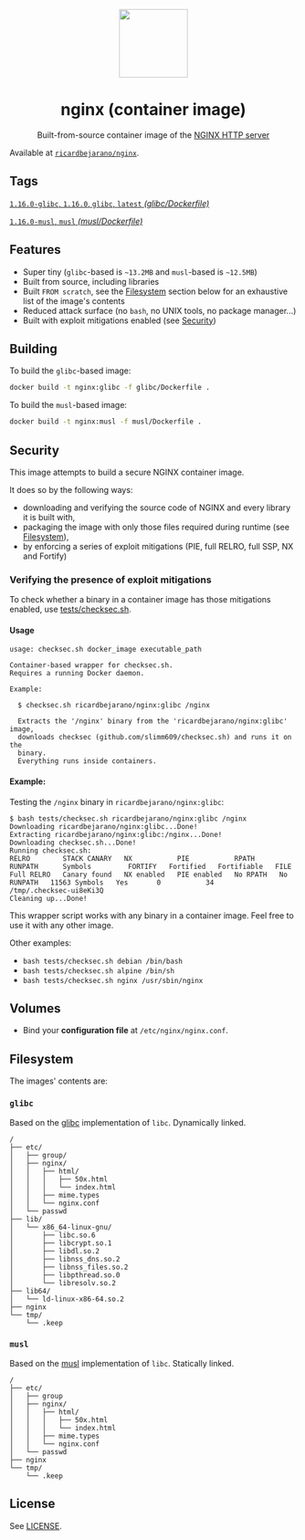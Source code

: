 <p align=center><img src=https://emojipedia-us.s3.dualstack.us-west-1.amazonaws.com/thumbs/320/apple/155/gear_2699.png width=120px></p>
<h1 align=center>nginx (container image)</h1>
<p align=center>Built-from-source container image of the <a href=https://nginx.org/>NGINX HTTP server</a></p>

Available at [`ricardbejarano/nginx`](https://hub.docker.com/r/ricardbejarano/nginx).


## Tags

[`1.16.0-glibc`, `1.16.0`, `glibc`, `latest` *(glibc/Dockerfile)*](https://github.com/ricardbejarano/nginx/blob/master/glibc/Dockerfile)

[`1.16.0-musl`, `musl` *(musl/Dockerfile)*](https://github.com/ricardbejarano/nginx/blob/master/musl/Dockerfile)


## Features

* Super tiny (`glibc`-based is `~13.2MB` and `musl`-based is `~12.5MB`)
* Built from source, including libraries
* Built `FROM scratch`, see the [Filesystem](#Filesystem) section below for an exhaustive list of the image's contents
* Reduced attack surface (no `bash`, no UNIX tools, no package manager...)
* Built with exploit mitigations enabled (see [Security](#Security))


## Building

To build the `glibc`-based image:

```bash
docker build -t nginx:glibc -f glibc/Dockerfile .
```

To build the `musl`-based image:

```bash
docker build -t nginx:musl -f musl/Dockerfile .
```


## Security

This image attempts to build a secure NGINX container image.

It does so by the following ways:

- downloading and verifying the source code of NGINX and every library it is built with,
- packaging the image with only those files required during runtime (see [Filesystem](#Filesystem)),
- by enforcing a series of exploit mitigations (PIE, full RELRO, full SSP, NX and Fortify)

### Verifying the presence of exploit mitigations

To check whether a binary in a container image has those mitigations enabled, use [tests/checksec.sh](https://github.com/ricardbejarano/nginx/blob/master/tests/checksec.sh).

#### Usage

```
usage: checksec.sh docker_image executable_path

Container-based wrapper for checksec.sh.
Requires a running Docker daemon.

Example:

  $ checksec.sh ricardbejarano/nginx:glibc /nginx

  Extracts the '/nginx' binary from the 'ricardbejarano/nginx:glibc' image,
  downloads checksec (github.com/slimm609/checksec.sh) and runs it on the
  binary.
  Everything runs inside containers.
```

#### Example:

Testing the `/nginx` binary in `ricardbejarano/nginx:glibc`:

```
$ bash tests/checksec.sh ricardbejarano/nginx:glibc /nginx
Downloading ricardbejarano/nginx:glibc...Done!
Extracting ricardbejarano/nginx:glibc:/nginx...Done!
Downloading checksec.sh...Done!
Running checksec.sh:
RELRO        STACK CANARY   NX           PIE           RPATH      RUNPATH      Symbols         FORTIFY   Fortified   Fortifiable   FILE
Full RELRO   Canary found   NX enabled   PIE enabled   No RPATH   No RUNPATH   11563 Symbols   Yes       0           34            /tmp/.checksec-ui8eKi3Q
Cleaning up...Done!
```

This wrapper script works with any binary in a container image. Feel free to use it with any other image.

Other examples:

- `bash tests/checksec.sh debian /bin/bash`
- `bash tests/checksec.sh alpine /bin/sh`
- `bash tests/checksec.sh nginx /usr/sbin/nginx`


## Volumes

- Bind your **configuration file** at `/etc/nginx/nginx.conf`.


## Filesystem

The images' contents are:

### `glibc`

Based on the [glibc](https://www.gnu.org/software/libc/) implementation of `libc`. Dynamically linked.

```
/
├── etc/
│   ├── group/
│   ├── nginx/
│   │   ├── html/
│   │   │   ├── 50x.html
│   │   │   └── index.html
│   │   ├── mime.types
│   │   └── nginx.conf
│   └── passwd
├── lib/
│   └── x86_64-linux-gnu/
│       ├── libc.so.6
│       ├── libcrypt.so.1
│       ├── libdl.so.2
│       ├── libnss_dns.so.2
│       ├── libnss_files.so.2
│       ├── libpthread.so.0
│       └── libresolv.so.2
├── lib64/
│   └── ld-linux-x86-64.so.2
├── nginx
└── tmp/
    └── .keep
```

### `musl`

Based on the [musl](https://www.musl-libc.org/) implementation of `libc`. Statically linked.

```
/
├── etc/
│   ├── group
│   ├── nginx/
│   │   ├── html/
│   │   │   ├── 50x.html
│   │   │   └── index.html
│   │   ├── mime.types
│   │   └── nginx.conf
│   └── passwd
├── nginx
└── tmp/
    └── .keep
```


## License

See [LICENSE](https://github.com/ricardbejarano/nginx/blob/master/LICENSE).
